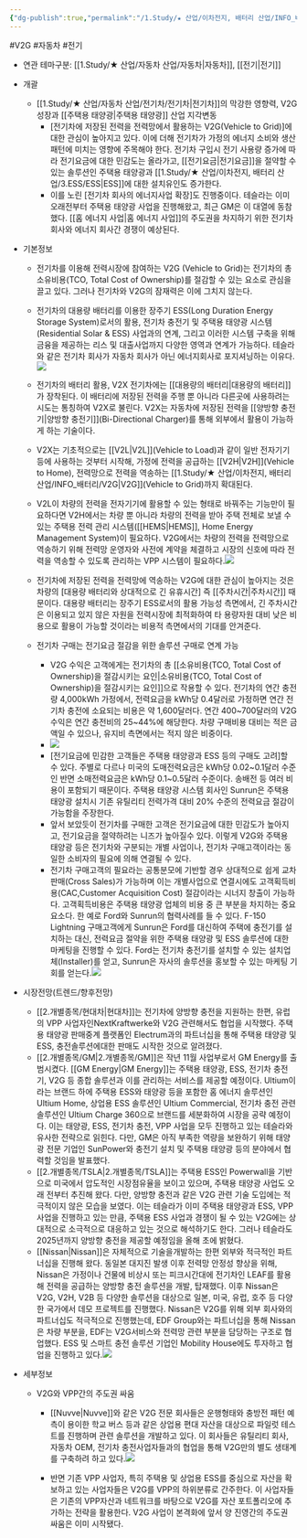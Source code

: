 ```yaml
---
{"dg-publish":true,"permalink":"/1.Study/★ 산업/이차전지, 배터리 산업/INFO_배터리/V2G/","created":"2024-11-20T21:02:27.679+09:00","updated":"2025-06-26T16:54:00.187+09:00"}
---
```


#V2G #자동차 #전기 

- 연관 테마구분: [[1.Study/★ 산업/자동차 산업/자동차\|자동차]], [[전기\|전기]]


- 개괄
	- [[1.Study/★ 산업/자동차 산업/전기차/전기차\|전기차]]의 막강한 영향력, V2G 성장과 [[주택용 태양광\|주택용 태양광]] 산업 지각변동 
		- [전기차에 저장된 전력을 전력망에서 활용하는 V2G(Vehicle to Grid)]에 대한 관심이 높아지고 있다. 이에 더해 전기차가 가정의 에너지 소비와 생산 패턴에 미치는 영향에 주목해야 한다. 전기차 구입시 전기 사용량 증가에 따라 전기요금에 대한 민감도는 올라가고, [[전기요금\|전기요금]]을 절약할 수 있는 솔루션인 주택용 태양광과 [[1.Study/★ 산업/이차전지, 배터리 산업/3.ESS/ESS\|ESS]]에 대한 설치유인도 증가한다. 
		- 이를 노린 [전기차 회사의 에너지사업 확장]도 진행중이다. 테슬라는 이미 오래전부터 주택용 태양광 사업을 진행해왔고, 최근 GM은 이 대열에 동참했다. [[홈 에너지 사업\|홈 에너지 사업]]의 주도권을 차지하기 위한 전기차 회사와 에너지 회사간 경쟁이 예상된다.



- 기본정보
	- 전기차를 이용해 전력시장에 참여하는 V2G (Vehicle to Grid)는 전기차의 총 소유비용(TCO, Total Cost of Ownership)를 절감할 수 있는 요소로 관심을 끌고 있다. 그러나 전기차와 V2G의 잠재력은 이에 그치지 않는다. 
	- 전기차의 대용량 배터리를 이용한 장주기 ESS(Long Duration Energy Storage System)로서의 활용, 전기차 충전기 및 주택용 태양광 시스템(Residential Solar & ESS) 사업과의 연계, 그리고 이러한 시스템 구축을 위해 금융을 제공하는 리스 및 대출사업까지 다양한 영역과 연계가 가능하다. 테슬라와 같은 전기차 회사가 자동차 회사가 아닌 에너지회사로 포지셔닝하는 이유다.![](https://i.imgur.com/zvUaaiI.png)

	- 전기차의 배터리 활용, V2X 전기차에는 [[대용량의 배터리\|대용량의 배터리]]가 장착된다. 이 배터리에 저장된 전력을 주행 뿐 아니라 다른곳에 사용하려는 시도는 통칭하여 V2X로 불린다. V2X는 자동차에 저장된 전력을 [[양방향 충전기\|양방향 충전기]](Bi-Directional Charger)를 통해 외부에서 활용이 가능하게 하는 기술이다.
	- V2X는 기초적으로는 [[V2L\|V2L]](Vehicle to Load)과 같이 일반 전자기기 등에 사용하는 것부터 시작해, 가정에 전력을 공급하는 [[V2H\|V2H]](Vehicle to Home), 전력망으로 전력을 역송하는 [[1.Study/★ 산업/이차전지, 배터리 산업/INFO_배터리/V2G\|V2G]](Vehicle to Grid)까지 확대된다.
	- V2L이 차량의 전력을 전자기기에 활용할 수 있는 형태로 바꿔주는 기능만이 필요하다면 V2H에서는 차량 뿐 아니라 차량의 전력을 받아 주택 전체로 보낼 수 있는 주택용 전력 관리 시스템([[HEMS\|HEMS]], Home Energy Management System)이 필요하다. V2G에서는 차량의 전력을 전력망으로 역송하기 위해 전력망 운영자와 사전에 계약을 체결하고 시장의 신호에 따라 전력을 역송할 수 있도록 관리하는 VPP 시스템이 필요하다.![](https://i.imgur.com/uFkAJAf.png)
	- 전기차에 저장된 전력을 전력망에 역송하는 V2G에 대한 관심이 높아지는 것은 차량의 [대용량 배터리와 상대적으로 긴 유휴시간] 즉 [[주차시간\|주차시간]] 때문이다. 대용량 배터리는 장주기 ESS로서의 활용 가능성 측면에서, 긴 주차시간은 이용되고 있지 않은 자원을 전력시장에 최적화하여 타 용량자원 대비 낮은 비용으로 활용이 가능할 것이라는 비용적 측면에서의 기대를 안겨준다.
	- 전기차 구매는 전기요금 절감을 위한 솔루션 구매로 연계 가능
		- V2G 수익은 고객에게는 전기차의 총 [[소유비용(TCO, Total Cost of Ownership)을 절감시키는 요인\|소유비용(TCO, Total Cost of Ownership)을 절감시키는 요인]]으로 작용할 수 있다. 전기차의 연간 충전량 4,000kWh 가정에서, 전력요금을 kWh당 0.4달러로 가정하면 연간 전기차 충전에 소요되는 비용은 약 1,600달러다. 연간 400~700달러의 V2G 수익은 연간 충전비의 25~44%에 해당한다. 차량 구매비용 대비는 적은 금액일 수 있으나, 유지비 측면에서는 적지 않은 비중이다.
		- ![](https://i.imgur.com/WQiv7gk.png)
		- [전기요금에 민감한 고객들은 주택용 태양광과 ESS 등의 구매도 고려]할 수 있다. 주별로 다르나 미국의 도매전력요금은 kWh당 0.02~0.1달러 수준인 반면 소매전력요금은 kWh당 0.1~0.5달러 수준이다. 송배전 등 여러 비용이 포함되기 때문이다. 주택용 태양광 시스템 회사인 Sunrun은 주택용 태양광 설치시 기존 유틸리티 전력가격 대비 20% 수준의 전력요금 절감이 가능함을 주장한다.
		- 앞서 보았듯이 전기차를 구매한 고객은 전기요금에 대한 민감도가 높아지고, 전기요금을 절약하려는 니즈가 높아질수 있다. 이렇게 V2G와 주택용 태양광 등은 전기차와 구분되는 개별 사업이나, 전기차 구매고객이라는 동일한 소비자의 필요에 의해 연결될 수 있다.
		- 전기차 구매고객의 필요라는 공통분모에 기반할 경우 상대적으로 쉽게 교차판매(Cross Sales)가 가능하며 이는 개별사업으로 연결시에도 고객획득비용(CAC,Customer Acquisition Cost) 절감이라는 시너지 창출이 가능하다. 고객획득비용은 주택용 태양광 업체의 비용 중 큰 부분을 차지하는 중요 요소다. 한 예로 Ford와 Sunrun의 협력사례를 들 수 있다. F-150 Lightning 구매고객에게 Sunrun은 Ford를 대신하여 주택에 충전기를 설치하는 대신, 전력요금 절약을 위한 주택용 태양광 및 ESS 솔루션에 대한 마케팅을 진행할 수 있다. Ford는 전기차 충전기를 설치할 수 있는 설치업체(Installer)를 얻고, Sunrun은 자사의 솔루션을 홍보할 수 있는 마케팅 기회를 얻는다.![](https://i.imgur.com/jWfhsgp.png)



- 시장전망(트렌드/향후전망)
	- [[2.개별종목/현대차\|현대차]]는 전기차에 양방향 충전을 지원하는 한편, 유럽의 VPP 사업자인NextKraftwerke와 V2G 관련해서도 협업을 시작했다. 주택용 태양광 판매중계 플랫폼인 Electrum과의 파트너십을 통해 주택용 태양광 및 ESS, 충전솔루션에대한 판매도 시작한 것으로 알려졌다.
	- [[2.개별종목/GM\|2.개별종목/GM]]은 작년 11월 사업부로서 GM Energy를 출범시켰다. [[GM Energy\|GM Energy]]는 주택용 태양광, ESS, 전기차 충전기, V2G 등 종합 솔루션과 이를 관리하는 서비스를 제공할 예정이다. Ultium이라는 브랜드 하에 주택용 ESS와 태양광 등을 포함한 홈 에너지 솔루션인 Ultium Home, 상업용 ESS 솔루션인 Ultium Commercial, 전기차 충전 관련 솔루션인 Ultium Charge 360으로 브랜드를 세분화하여 시장을 공략 예정이다. 이는 태양광, ESS, 전기차 충전, VPP 사업을 모두 진행하고 있는 테슬라와 유사한 전략으로 읽힌다. 다만, GM은 아직 부족한 역량을 보완하기 위해 태양광 전문 기업인 SunPower와 충전기 설치 및 주택용 태양광 등의 분야에서 협력할 것임을 발표했다.
	- [[2.개별종목/TSLA\|2.개별종목/TSLA]]는 주택용 ESS인 Powerwall을 기반으로 미국에서 압도적인 시장점유율을 보이고 있으며, 주택용 태양광 사업도 오래 전부터 추진해 왔다. 다만, 양방향 충전과 같은 V2G 관련 기술 도입에는 적극적이지 않은 모습을 보였다. 이는 테슬라가 이미 주택용 태양광과 ESS, VPP 사업을 진행하고 있는 만큼, 주택용 ESS 사업과 경쟁이 될 수 있는 V2G에는 상대적으로 소극적으로 대응하고 있는 것으로 해석하기도 한다. 그러나 테슬라도 2025년까지 양방향 충전을 제공할 예정임을 올해 초에 밝혔다.
	- [[Nissan\|Nissan]]은 자체적으로 기술을개발하는 한편 외부와 적극적인 파트너십을 진행해 왔다. 동일본 대지진 발생 이후 전력망 안정성 향상을 위해, Nissan은 가정이나 건물에 비상시 또는 피크시간대에 전기차인 LEAF를 활용해 전력을 공급하는 양방향 충전 솔루션을 개발, 탑재했다. 이후 Nissan은 V2G, V2H, V2B 등 다양한 솔루션을 대상으로 일본, 미국, 유럽, 호주 등 다양한 국가에서 데모 프로젝트를 진행했다. Nissan은 V2G를 위해 외부 회사와의 파트너십도 적극적으로 진행했는데, EDF Group와는 파트너십을 통해 Nissan은 차량 부분을, EDF는 V2G서비스와 전력망 관련 부분을 담당하는 구조로 협업했다. ESS 및 스마트 충전 솔루션 기업인 Mobility House에도 투자하고 협업을 진행하고 있다.![](https://i.imgur.com/8LXEHRk.png)



- 세부정보
	- V2G와 VPP간의 주도권 싸움
		- [[Nuvve\|Nuvve]]와 같은 V2G 전문 회사들은 운행형태와 충방전 패턴 예측이 용이한 학교 버스 등과 같은 상업용 편대 자산을 대상으로 파일럿 테스트를 진행하며 관련 솔루션을 개발하고 있다. 이 회사들은 유틸리티 회사, 자동차 OEM, 전기차 충전사업자들과의 협업을 통해 V2G만의 별도 생태계를 구축하려 하고 있다.![](https://i.imgur.com/Y2jKFyW.png)

		- 반면 기존 VPP 사업자, 특히 주택용 및 상업용 ESS를 중심으로 자산을 확보하고 있는 사업자들은 V2G를 VPP의 하위분류로 간주한다. 이 사업자들은 기존의 VPP자산과 네트워크를 바탕으로 V2G를 자산 포트폴리오에 추가하는 전략을 활용한다. V2G 사업이 본격화에 앞서 양 진영간의 주도권 싸움은 이미 시작됐다.

